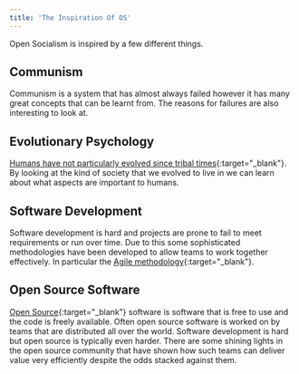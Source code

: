 ```yaml
---
title: 'The Inspiration Of OS'
---
```


Open Socialism is inspired by a few different things.

## Communism

Communism is a system that has almost always failed however it has many great concepts that can be learnt from. The reasons for failures are also interesting to look at.

## Evolutionary Psychology

[Humans have not particularly evolved since tribal times](http://www.telegraph.co.uk/news/science/evolution/10297124/Sir-David-Attenborough-Humans-have-stopped-evolving.html){:target="_blank"}. By looking at the kind of society that we evolved to live in we can learn about what aspects are important to humans.

## Software Development

Software development is hard and projects are prone to fail to meet requirements or run over time. Due to this some sophisticated methodologies have been developed to allow teams to work together effectively. In particular the [Agile methodology](https://en.wikipedia.org/wiki/Agile_software_development){:target="_blank"}.

## Open Source Software

[Open Source](https://en.wikipedia.org/wiki/Open_source){:target="_blank"} software is software that is free to use and the code is freely available. Often open source software is worked on by teams that are distributed all over the world. Software development is hard but open source is typically even harder. There are some shining lights in the open source community that have shown how such teams can deliver value very efficiently despite the odds stacked against them.
